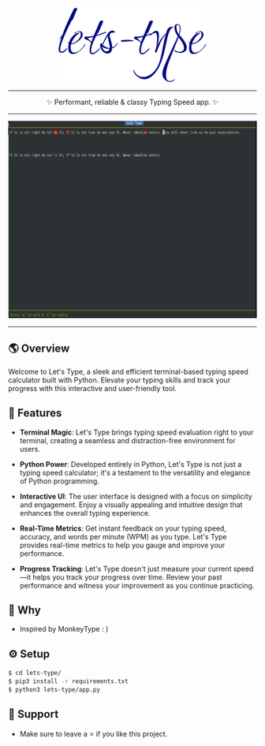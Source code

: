 <div align='center'>
<img src="assets/logo.svg" width=300px height=150px>
<hr>
✨ Performant, reliable & classy Typing Speed app. ✨
<hr>
<img src="assets/new2.gif" height=400px>
</div>

---
## 🌎 Overview
Welcome to Let's Type, a sleek and efficient terminal-based typing speed calculator built with Python. Elevate your typing skills and track your progress with this interactive and user-friendly tool.

<!-- 
## Table on Contents
- 🫧 [ Features](#features)
- 🤨 [Why](#why)
- ⚙️ [Setup](#setup)
- 🤗 [Support](#support) -->

## 🫧 Features
- **Terminal Magic**: Let's Type brings typing speed evaluation right to your terminal, creating a seamless and distraction-free environment for users.

- **Python Power**: Developed entirely in Python, Let's Type is not just a typing speed calculator; it's a testament to the versatility and elegance of Python programming.

- **Interactive UI**: The user interface is designed with a focus on simplicity and engagement. Enjoy a visually appealing and intuitive design that enhances the overall typing experience.

- **Real-Time Metrics**: Get instant feedback on your typing speed, accuracy, and words per minute (WPM) as you type. Let's Type provides real-time metrics to help you gauge and improve your performance.

- **Progress Tracking**: Let's Type doesn't just measure your current speed—it helps you track your progress over time. Review your past performance and witness your improvement as you continue practicing.

## 🤨 Why
- Inspired by MonkeyType : )

## ⚙️ Setup
```bash
$ cd lets-type/
$ pip3 install -r requirements.txt
$ python3 lets-type/app.py
```
## 🤗 Support
- Make sure to leave a ⭐ if you like this project.
